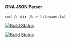 #### ONA JSON Parser

`cmd /r dir /b > filename.txt`

[![Build Status](https://travis-ci.com/masgeek/ona-json-parser.svg?branch=master)](https://travis-ci.com/masgeek/ona-json-parser)

[![Build Status](https://travis-ci.com/masgeek/ona-json-parser.svg?branch=develop)](https://travis-ci.com/masgeek/ona-json-parser)
